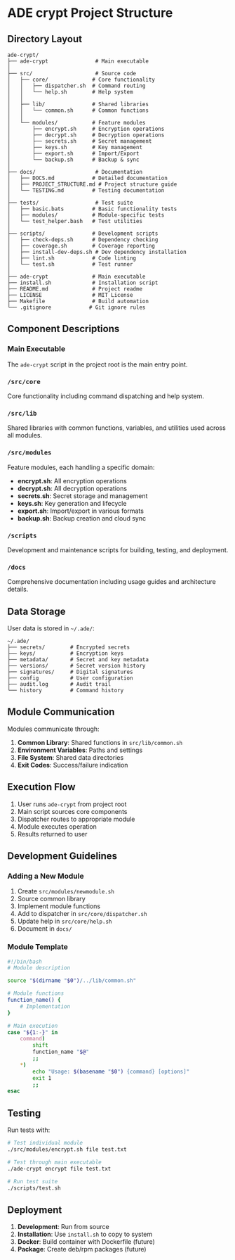 # ADE crypt Project Structure

## Directory Layout

```
ade-crypt/
├── ade-crypt               # Main executable
│
├── src/                    # Source code
│   ├── core/              # Core functionality
│   │   ├── dispatcher.sh  # Command routing
│   │   └── help.sh        # Help system
│   │
│   ├── lib/               # Shared libraries
│   │   └── common.sh      # Common functions
│   │
│   └── modules/           # Feature modules
│       ├── encrypt.sh     # Encryption operations
│       ├── decrypt.sh     # Decryption operations
│       ├── secrets.sh     # Secret management
│       ├── keys.sh        # Key management
│       ├── export.sh      # Import/Export
│       └── backup.sh      # Backup & sync
│
├── docs/                   # Documentation
│   ├── DOCS.md            # Detailed documentation
│   ├── PROJECT_STRUCTURE.md # Project structure guide
│   └── TESTING.md         # Testing documentation
│
├── tests/                  # Test suite
│   ├── basic.bats         # Basic functionality tests
│   ├── modules/           # Module-specific tests
│   └── test_helper.bash   # Test utilities
│
├── scripts/               # Development scripts
│   ├── check-deps.sh      # Dependency checking
│   ├── coverage.sh        # Coverage reporting
│   ├── install-dev-deps.sh # Dev dependency installation
│   ├── lint.sh            # Code linting
│   └── test.sh            # Test runner
│
├── ade-crypt              # Main executable
├── install.sh             # Installation script
├── README.md              # Project readme
├── LICENSE                # MIT License
├── Makefile               # Build automation
└── .gitignore            # Git ignore rules
```

## Component Descriptions

### Main Executable
The `ade-crypt` script in the project root is the main entry point.

### `/src/core`
Core functionality including command dispatching and help system.

### `/src/lib`
Shared libraries with common functions, variables, and utilities used across all modules.

### `/src/modules`
Feature modules, each handling a specific domain:
- **encrypt.sh**: All encryption operations
- **decrypt.sh**: All decryption operations
- **secrets.sh**: Secret storage and management
- **keys.sh**: Key generation and lifecycle
- **export.sh**: Import/export in various formats
- **backup.sh**: Backup creation and cloud sync

### `/scripts`
Development and maintenance scripts for building, testing, and deployment.

### `/docs`
Comprehensive documentation including usage guides and architecture details.

## Data Storage

User data is stored in `~/.ade/`:

```
~/.ade/
├── secrets/        # Encrypted secrets
├── keys/           # Encryption keys
├── metadata/       # Secret and key metadata
├── versions/       # Secret version history
├── signatures/     # Digital signatures
├── config          # User configuration
├── audit.log       # Audit trail
└── history         # Command history
```

## Module Communication

Modules communicate through:
1. **Common Library**: Shared functions in `src/lib/common.sh`
2. **Environment Variables**: Paths and settings
3. **File System**: Shared data directories
4. **Exit Codes**: Success/failure indication

## Execution Flow

1. User runs `ade-crypt` from project root
2. Main script sources core components
3. Dispatcher routes to appropriate module
4. Module executes operation
5. Results returned to user

## Development Guidelines

### Adding a New Module

1. Create `src/modules/newmodule.sh`
2. Source common library
3. Implement module functions
4. Add to dispatcher in `src/core/dispatcher.sh`
5. Update help in `src/core/help.sh`
6. Document in `docs/`

### Module Template

```bash
#!/bin/bash
# Module description

source "$(dirname "$0")/../lib/common.sh"

# Module functions
function_name() {
    # Implementation
}

# Main execution
case "${1:-}" in
    command)
        shift
        function_name "$@"
        ;;
    *)
        echo "Usage: $(basename "$0") {command} [options]"
        exit 1
        ;;
esac
```

## Testing

Run tests with:
```bash
# Test individual module
./src/modules/encrypt.sh file test.txt

# Test through main executable
./ade-crypt encrypt file test.txt

# Run test suite
./scripts/test.sh
```

## Deployment

1. **Development**: Run from source
2. **Installation**: Use `install.sh` to copy to system
3. **Docker**: Build container with Dockerfile (future)
4. **Package**: Create deb/rpm packages (future)